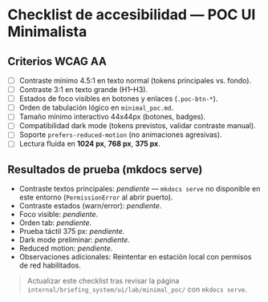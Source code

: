 # Checklist de accesibilidad — POC UI Minimalista

## Criterios WCAG AA
- [ ] Contraste mínimo 4.5:1 en texto normal (tokens principales vs. fondo).
- [ ] Contraste 3:1 en texto grande (H1–H3).
- [ ] Estados de foco visibles en botones y enlaces (`.poc-btn-*`).
- [ ] Orden de tabulación lógico en `minimal_poc.md`.
- [ ] Tamaño mínimo interactivo 44x44px (botones, badges).
- [ ] Compatibilidad dark mode (tokens previstos, validar contraste manual).
- [ ] Soporte `prefers-reduced-motion` (no animaciones agresivas).
- [ ] Lectura fluida en **1024 px**, **768 px**, **375 px**.

## Resultados de prueba (mkdocs serve)
- Contraste textos principales: _pendiente_ — `mkdocs serve` no disponible en este entorno (`PermissionError` al abrir puerto).
- Contraste estados (warn/error): _pendiente_.
- Foco visible: _pendiente_.
- Orden tab: _pendiente_.
- Prueba táctil 375 px: _pendiente_.
- Dark mode preliminar: _pendiente_.
- Reduced motion: _pendiente_.
- Observaciones adicionales: Reintentar en estación local con permisos de red habilitados.

> Actualizar este checklist tras revisar la página `internal/briefing_system/ui/lab/minimal_poc/` con `mkdocs serve`.
